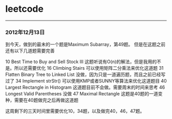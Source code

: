 leetcode
========
--------

### 2012年12月13日
到今天，做到的最末的一个题是Maximum Subarray，第49题。
但是在这题之前还有以下几道题需要完善

10 Best Time to Buy and Sell Stock III   这题听说有O(n)的解法，但是我用的不是。所以还需要优化
16 Climbing Stairs	可以使用矩阵二分乘法来优化这道题
31 Flatten Binary Tree to Linked List	没做，因为只是一道遍历题，而且之前已经写过了
34 Implement strStr()	可以使用KMP或者SUNNY等算法来优化这道题目
40 Largest Rectangle in Histogram	这道题目前不会做。需要周末的时间来思考
46 Longest Valid Parentheses	没做
47 Maximal Rectangle	这题是40题的一道变种，需要在40题做完之后再做这道题

这周剩下的三天时间里需要优化10，34题，以及做完40，46，47题。